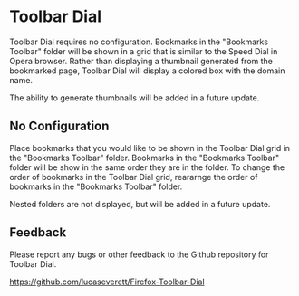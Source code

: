 # Toolbar Dial

Toolbar Dial requires no configuration. Bookmarks in the "Bookmarks Toolbar" folder will be shown in a grid that is similar to the Speed Dial in Opera browser. Rather than displaying a thumbnail generated from the bookmarked page, Toolbar Dial will display a colored box with the domain name.

The ability to generate thumbnails will be added in a future update.

## No Configuration

Place bookmarks that you would like to be shown in the Toolbar Dial grid in the "Bookmarks Toolbar" folder. Bookmarks in the "Bookmarks Toolbar" folder will be show in the same order they are in the folder. To change the order of bookmarks in the Toolbar Dial grid, reararnge the order of bookmarks in the "Bookmarks Toolbar" folder.

Nested folders are not displayed, but will be added in a future update.

## Feedback

Please report any bugs or other feedback to the Github repository for Toolbar Dial.

https://github.com/lucaseverett/Firefox-Toolbar-Dial
